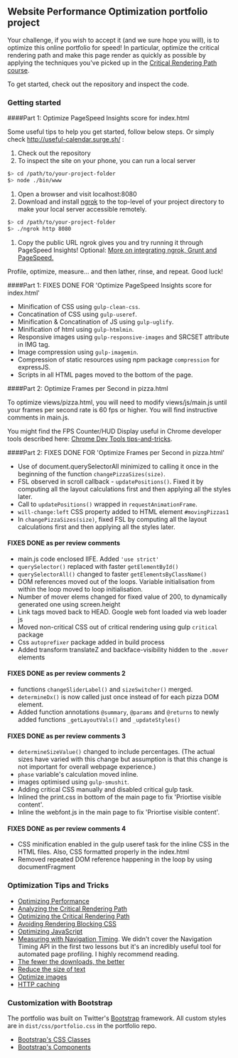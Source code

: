 ## Website Performance Optimization portfolio project

Your challenge, if you wish to accept it (and we sure hope you will), is to optimize this online portfolio for speed! In particular, optimize the critical rendering path and make this page render as quickly as possible by applying the techniques you've picked up in the [Critical Rendering Path course](https://www.udacity.com/course/ud884).

To get started, check out the repository and inspect the code.

### Getting started

####Part 1: Optimize PageSpeed Insights score for index.html

Some useful tips to help you get started, follow below steps. Or simply check http://useful-calendar.surge.sh/ :

1. Check out the repository
1. To inspect the site on your phone, you can run a local server

  ```bash
  $> cd /path/to/your-project-folder
  $> node ./bin/www
  ```

1. Open a browser and visit localhost:8080
1. Download and install [ngrok](https://ngrok.com/) to the top-level of your project directory to make your local server accessible remotely.

  ``` bash
  $> cd /path/to/your-project-folder
  $> ./ngrok http 8080
  ```

1. Copy the public URL ngrok gives you and try running it through PageSpeed Insights! Optional: [More on integrating ngrok, Grunt and PageSpeed.](http://www.jamescryer.com/2014/06/12/grunt-pagespeed-and-ngrok-locally-testing/)

Profile, optimize, measure... and then lather, rinse, and repeat. Good luck!

####Part 1: FIXES DONE FOR 'Optimize PageSpeed Insights score for index.html'
- Minification of CSS using `gulp-clean-css`.
- Concatination of CSS using `gulp-useref`.
- Minification & Concatination of JS using `gulp-uglify`.
- Minification of html using `gulp-htmlmin`.
- Responsive images using `gulp-responsive-images` and SRCSET attribute in IMG tag.
- Image compression using `gulp-imagemin`.
- Compression of static resources using npm package `compression` for expressJS.
- Scripts in all HTML pages moved to the bottom of the page.

####Part 2: Optimize Frames per Second in pizza.html

To optimize views/pizza.html, you will need to modify views/js/main.js until your frames per second rate is 60 fps or higher. You will find instructive comments in main.js. 

You might find the FPS Counter/HUD Display useful in Chrome developer tools described here: [Chrome Dev Tools tips-and-tricks](https://developer.chrome.com/devtools/docs/tips-and-tricks).

####Part 2: FIXES DONE FOR 'Optimize Frames per Second in pizza.html'
- Use of document.querySelectorAll minimized to calling it once in the beginning of the function `changePizzaSizes(size)`.
- FSL observed in scroll callback - `updatePositions()`. Fixed it by computing all the layout calculations first and then applying all the styles later.
- Call to `updatePositions()` wrapped in `requestAnimationFrame`.
- `will-change:left` CSS property added to HTML element `#movingPizzas1`
- In `changePizzaSizes(size)`, fixed FSL by computing all the layout calculations first and then applying all the styles later.

#### FIXES DONE as per review comments
- main.js code enclosed IIFE. Added `'use strict'`
- `querySelector()` replaced with faster `getElementById()`
- `querySelectorAll()` changed to faster `getElementsByClassName()`
- DOM references moved out of the loops. Variable initialisation from within the loop moved to loop initialisation.
- Number of mover elems changed for fixed value of 200, to dynamically generated one using screen.height
- Link tags moved back to HEAD. Google web font loaded via web loader js
- Moved non-critical CSS out of critical rendering using gulp `critical` package
- Css `autoprefixer` package added in build process
- Added transform translateZ and backface-visibility hidden to the `.mover` elements

#### FIXES DONE as per review comments 2
- functions `changeSliderLabel()` and `sizeSwitcher()` merged.
- `determineDx()` is now called just once instead of for each pizza DOM element.
- Added function annotations `@summary`, `@params` and `@returns` to newly added functions `_getLayoutVals()` and `_updateStyles()`

#### FIXES DONE as per review comments 3
- `determineSizeValue()` changed to include percentages. (The actual sizes have varied with this change but assumption is that this change is not important for overall webpage experience.)
- `phase` variable's calculation moved inline.
- images optimised using `gulp-smushit`.
- Adding critical CSS manually and disabled critical gulp task.
- Inlined the print.css in bottom of the main page to fix 'Priortise visible content'.
- Inline the webfont.js in the main page to fix 'Priortise visible content'.

#### FIXES DONE as per review comments 4
- CSS minification enabled in the gulp useref task for the inline CSS in the HTML files. Also, CSS formatted properly in the index.html
- Removed repeated DOM reference happening in the loop by using documentFragment

### Optimization Tips and Tricks
* [Optimizing Performance](https://developers.google.com/web/fundamentals/performance/ "web performance")
* [Analyzing the Critical Rendering Path](https://developers.google.com/web/fundamentals/performance/critical-rendering-path/analyzing-crp.html "analyzing crp")
* [Optimizing the Critical Rendering Path](https://developers.google.com/web/fundamentals/performance/critical-rendering-path/optimizing-critical-rendering-path.html "optimize the crp!")
* [Avoiding Rendering Blocking CSS](https://developers.google.com/web/fundamentals/performance/critical-rendering-path/render-blocking-css.html "render blocking css")
* [Optimizing JavaScript](https://developers.google.com/web/fundamentals/performance/critical-rendering-path/adding-interactivity-with-javascript.html "javascript")
* [Measuring with Navigation Timing](https://developers.google.com/web/fundamentals/performance/critical-rendering-path/measure-crp.html "nav timing api"). We didn't cover the Navigation Timing API in the first two lessons but it's an incredibly useful tool for automated page profiling. I highly recommend reading.
* <a href="https://developers.google.com/web/fundamentals/performance/optimizing-content-efficiency/eliminate-downloads.html">The fewer the downloads, the better</a>
* <a href="https://developers.google.com/web/fundamentals/performance/optimizing-content-efficiency/optimize-encoding-and-transfer.html">Reduce the size of text</a>
* <a href="https://developers.google.com/web/fundamentals/performance/optimizing-content-efficiency/image-optimization.html">Optimize images</a>
* <a href="https://developers.google.com/web/fundamentals/performance/optimizing-content-efficiency/http-caching.html">HTTP caching</a>

### Customization with Bootstrap
The portfolio was built on Twitter's <a href="http://getbootstrap.com/">Bootstrap</a> framework. All custom styles are in `dist/css/portfolio.css` in the portfolio repo.

* <a href="http://getbootstrap.com/css/">Bootstrap's CSS Classes</a>
* <a href="http://getbootstrap.com/components/">Bootstrap's Components</a>
